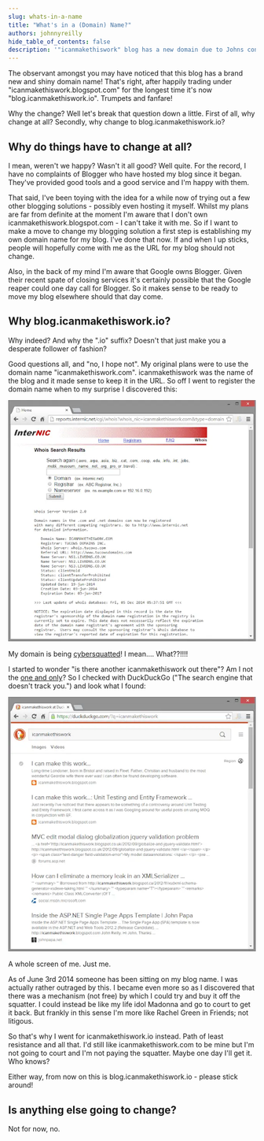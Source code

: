 ```yaml
---
slug: whats-in-a-name
title: "What's in a (Domain) Name?"
authors: johnnyreilly
hide_table_of_contents: false
description: '"icanmakethiswork" blog has a new domain due to Johns concern about potential changes in Google hosting, now "blog.icanmakethiswork.io".'
---
```


The observant amongst you may have noticed that this blog has a brand new and shiny domain name! That's right, after happily trading under "icanmakethiswork.blogspot.com" for the longest time it's now "blog.icanmakethiswork.io". Trumpets and fanfare!

<!--truncate-->

Why the change? Well let's break that question down a little. First of all, why change at all? Secondly, why change to blog.icanmakethiswork.io?

## Why do things have to change at all?

I mean, weren't we happy? Wasn't it all good? Well quite. For the record, I have no complaints of Blogger who have hosted my blog since it began. They've provided good tools and a good service and I'm happy with them.

That said, I've been toying with the idea for a while now of trying out a few other blogging solutions - possibly even hosting it myself. Whilst my plans are far from definite at the moment I'm aware that I don't own icanmakethiswork.blogspot.com - I can't take it with me. So if I want to make a move to change my blogging solution a first step is establishing my own domain name for my blog. I've done that now. If and when I up sticks, people will hopefully come with me as the URL for my blog should not change.

Also, in the back of my mind I'm aware that Google owns Blogger. Given their recent spate of closing services it's certainly possible that the Google reaper could one day call for Blogger. So it makes sense to be ready to move my blog elsewhere should that day come.

## Why blog.icanmakethiswork.io?

Why indeed? And why the ".io" suffix? Doesn't that just make you a desperate follower of fashion?

Good questions all, and "no, I hope not". My original plans were to use the domain name "icanmakethiswork.com". icanmakethiswork was the name of the blog and it made sense to keep it in the URL. So off I went to register the domain name when to my surprise I discovered this:

![](Screenshot-2014-12-05-05.39.00.webp)

My domain is being [cybersquatted](https://en.wikipedia.org/wiki/Cybersquatting)! I mean.... What??!!!!

I started to wonder "is there another icanmakethiswork out there"? Am I not the [one and only](http://youtu.be/z8f2mW1GFSI)? So I checked with DuckDuckGo ("The search engine that doesn't track you.") and look what I found:

![](Screenshot-2014-12-05-05.41.59.webp)

A whole screen of me. Just me.

As of June 3rd 2014 someone has been sitting on my blog name. I was actually rather outraged by this. I became even more so as I discovered that there was a mechanism (not free) by which I could try and buy it off the squatter. I could instead be like my life idol Madonna and go to court to get it back. But frankly in this sense I'm more like Rachel Green in Friends; not litigous.

So that's why I went for icanmakethiswork.io instead. Path of least resistance and all that. I'd still like icanmakethiswork.com to be mine but I'm not going to court and I'm not paying the squatter. Maybe one day I'll get it. Who knows?

Either way, from now on this is blog.icanmakethiswork.io - please stick around!

## Is anything else going to change?

Not for now, no.
